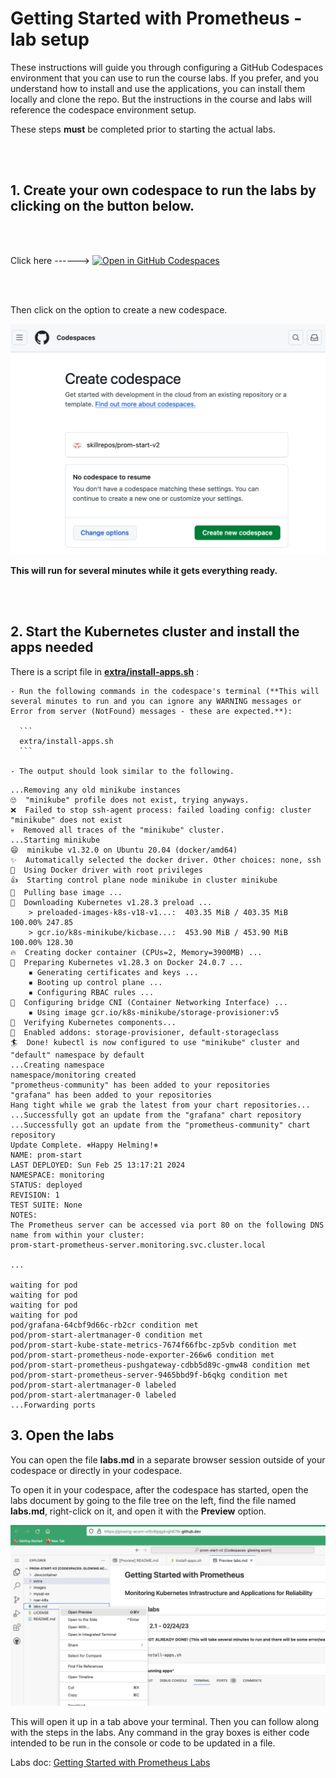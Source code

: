 # Getting Started with Prometheus - lab setup

These instructions will guide you through configuring a GitHub Codespaces environment that you can use to run the course labs. If you prefer, and you understand how to install and use the applications, you can install them locally and clone the repo. But the instructions in the course and labs will reference the codespace environment setup.

These steps **must** be completed prior to starting the actual labs.

<br/><br/>
## 1. Create your own codespace to run the labs by clicking on the button below.
<br/><br/>

Click here ------> [![Open in GitHub Codespaces](https://github.com/codespaces/badge.svg)](https://codespaces.new/skillrepos/prom-start-v2?quickstart=1)

<br/><br/>

Then click on the option to create a new codespace.

![Creating new codespace from button](./images/prom-codespace-start.png?raw=true "Creating new codespace from button")

**This will run for several minutes while it gets everything ready.**

<br/><br/>


## 2. Start the Kubernetes cluster and install the apps needed
There is a script file in [**extra/install-apps.sh**](./roar-k8s/install-apps.sh) :

    - Run the following commands in the codespace's terminal (**This will several minutes to run and you can ignore any WARNING messages or Error from server (NotFound) messages - these are expected.**):

      ```
      extra/install-apps.sh
      ```

    - The output should look similar to the following.

```console
...Removing any old minikube instances
🙄  "minikube" profile does not exist, trying anyways.
❌  Failed to stop ssh-agent process: failed loading config: cluster "minikube" does not exist
💀  Removed all traces of the "minikube" cluster.
...Starting minikube
😄  minikube v1.32.0 on Ubuntu 20.04 (docker/amd64)
✨  Automatically selected the docker driver. Other choices: none, ssh
📌  Using Docker driver with root privileges
👍  Starting control plane node minikube in cluster minikube
🚜  Pulling base image ...
💾  Downloading Kubernetes v1.28.3 preload ...
    > preloaded-images-k8s-v18-v1...:  403.35 MiB / 403.35 MiB  100.00% 247.85 
    > gcr.io/k8s-minikube/kicbase...:  453.90 MiB / 453.90 MiB  100.00% 128.30 
🔥  Creating docker container (CPUs=2, Memory=3900MB) ...
🐳  Preparing Kubernetes v1.28.3 on Docker 24.0.7 ...
    ▪ Generating certificates and keys ...
    ▪ Booting up control plane ...
    ▪ Configuring RBAC rules ...
🔗  Configuring bridge CNI (Container Networking Interface) ...
    ▪ Using image gcr.io/k8s-minikube/storage-provisioner:v5
🔎  Verifying Kubernetes components...
🌟  Enabled addons: storage-provisioner, default-storageclass
🏄  Done! kubectl is now configured to use "minikube" cluster and "default" namespace by default
...Creating namespace
namespace/monitoring created
"prometheus-community" has been added to your repositories
"grafana" has been added to your repositories
Hang tight while we grab the latest from your chart repositories...
...Successfully got an update from the "grafana" chart repository
...Successfully got an update from the "prometheus-community" chart repository
Update Complete. ⎈Happy Helming!⎈
NAME: prom-start
LAST DEPLOYED: Sun Feb 25 13:17:21 2024
NAMESPACE: monitoring
STATUS: deployed
REVISION: 1
TEST SUITE: None
NOTES:
The Prometheus server can be accessed via port 80 on the following DNS name from within your cluster:
prom-start-prometheus-server.monitoring.svc.cluster.local

...

waiting for pod
waiting for pod
waiting for pod
waiting for pod
pod/grafana-64cbf9d66c-rb2cr condition met
pod/prom-start-alertmanager-0 condition met
pod/prom-start-kube-state-metrics-7674f66fbc-zp5vb condition met
pod/prom-start-prometheus-node-exporter-266w6 condition met
pod/prom-start-prometheus-pushgateway-cdbb5d89c-gmw48 condition met
pod/prom-start-prometheus-server-9465bbd9f-b6qkg condition met
pod/prom-start-alertmanager-0 labeled
pod/prom-start-alertmanager-0 labeled
...Forwarding ports
```

## 3. Open the labs

You can open the file **labs.md** in a separate browser session outside of your codespace or directly in your codespace. 

To open it in your codespace, after the codespace has started, open the labs document by going to the file tree on the left, find the file named **labs.md**, right-click on it, and open it with the **Preview** option.

![Labs doc preview in codespace](./images/promstart58.png?raw=true "Labs doc preview in codespace")

This will open it up in a tab above your terminal. Then you can follow along with the steps in the labs. 
Any command in the gray boxes is either code intended to be run in the console or code to be updated in a file.

Labs doc: [Getting Started with Prometheus Labs](labs.md)
